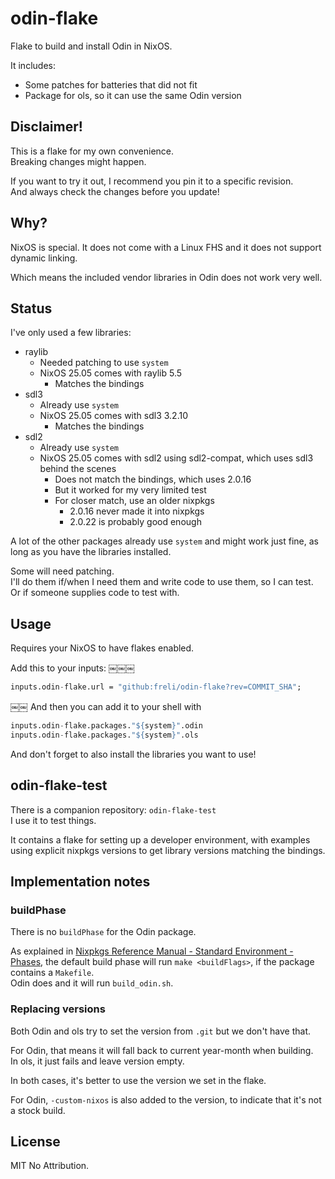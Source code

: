 # odin-flake

Flake to build and install Odin in NixOS.  

It includes:

- Some patches for batteries that did not fit
- Package for ols, so it can use the same Odin version

## Disclaimer!

This is a flake for my own convenience.  
Breaking changes might happen.

If you want to try it out, I recommend you pin it to a specific revision.  
And always check the changes before you update!

## Why?

NixOS is special. It does not come with a Linux FHS and it does not support
dynamic linking.

Which means the included vendor libraries in Odin does not work very well.

## Status

I've only used a few libraries:

- raylib
  - Needed patching to use `system`
  - NixOS 25.05 comes with raylib 5.5
    - Matches the bindings
- sdl3
  - Already use `system`
  - NixOS 25.05 comes with sdl3 3.2.10
    - Matches the bindings
- sdl2
  - Already use `system`
  - NixOS 25.05 comes with sdl2 using sdl2-compat, which uses sdl3 behind the scenes
    - Does not match the bindings, which uses 2.0.16
    - But it worked for my very limited test
    - For closer match, use an older nixpkgs
      - 2.0.16 never made it into nixpkgs
      - 2.0.22 is probably good enough

A lot of the other packages already use `system` and might work just fine, as long
as you have the libraries installed.

Some will need patching.  
I'll do them if/when I need them and write code to use them, so I can test.  
Or if someone supplies code to test with.

## Usage

Requires your NixOS to have flakes enabled.

Add this to your inputs:
￼￼￼
``` nix
inputs.odin-flake.url = "github:freli/odin-flake?rev=COMMIT_SHA";
```
￼￼
And then you can add it to your shell with

``` nix
inputs.odin-flake.packages."${system}".odin
inputs.odin-flake.packages."${system}".ols
```

And don't forget to also install the libraries you want to use!

## odin-flake-test

There is a companion repository: `odin-flake-test`  
I use it to test things.

It contains a flake for setting up a developer environment, with examples
using explicit nixpkgs versions to get library versions matching the bindings.

## Implementation notes

### buildPhase

There is no `buildPhase` for the Odin package.

As explained in [Nixpkgs Reference Manual - Standard Environment - Phases](https://nixos.org/manual/nixpkgs/stable/#sec-stdenv-phases),
the default build phase will run `make <buildFlags>`, if the package contains
a `Makefile`.  
Odin does and it will run `build_odin.sh`.

### Replacing versions

Both Odin and ols try to set the version from `.git` but we don't have that.

For Odin, that means it will fall back to current year-month when building.  
In ols, it just fails and leave version empty.

In both cases, it's better to use the version we set in the flake.

For Odin, `-custom-nixos` is also added to the version, to indicate that it's
not a stock build.

## License

MIT No Attribution.
